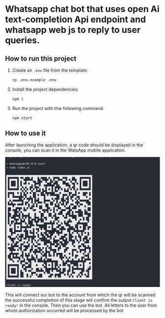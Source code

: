 # Whatsapp chat bot that uses open Ai text-completion Api endpoint and whatsapp web js to reply to user queries.

## How to run this project

1. Create an `.env` file from the template:

    ```sh
    cp .env.example .env
    ```
2. Install the project dependencies:

   ```sh
   npm i
   ```
3. Run the project with thw following command:

   ```sh
   npm start
   ```

## How to use it

After launching the application, a qr code should be displayed in the console, you can scan it in the WatsApp mobile application. 

<p style="text-align:center">
  <img src="./qr-code.png" alt="qr code">
</p>

This will connect our bot to the account from which the qr will be scanned the successful completion of this stage will confirm the output `Client is ready!` in the console.
Then you can use the bot. All letters to the user from whom authorization occurred will be processed by the bot
